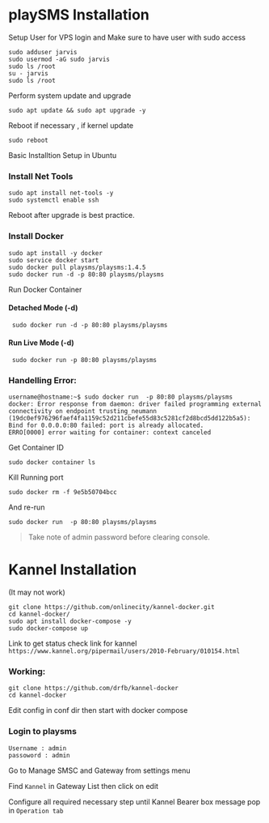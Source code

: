 # playSMS Installation

Setup User for VPS login and 
Make sure to have user with sudo access
```
sudo adduser jarvis
sudo usermod -aG sudo jarvis
sudo ls /root
su - jarvis
sudo ls /root
```

Perform system update and upgrade
```
sudo apt update && sudo apt upgrade -y 
```

Reboot if necessary , if kernel update
```
sudo reboot
```
Basic Installtion Setup in Ubuntu

### Install Net Tools
```
sudo apt install net-tools -y
sudo systemctl enable ssh
```
Reboot after upgrade is best practice.

### Install Docker
```
sudo apt install -y docker
sudo service docker start
sudo docker pull playsms/playsms:1.4.5
sudo docker run -d -p 80:80 playsms/playsms
```

Run Docker Container

#### Detached Mode (-d)

```
 sudo docker run -d -p 80:80 playsms/playsms 
```

#### Run Live Mode (-d)

```
 sudo docker run -p 80:80 playsms/playsms 
```

### Handelling Error:

```
username@hostname:~$ sudo docker run  -p 80:80 playsms/playsms
docker: Error response from daemon: driver failed programming external connectivity on endpoint trusting_neumann (19dc0ef976296faef4fa1159c52d211cbefe55d83c5281cf2d8bcd5dd122b5a5): Bind for 0.0.0.0:80 failed: port is already allocated.
ERRO[0000] error waiting for container: context canceled
```
Get Container ID
```
sudo docker container ls
```

Kill Running port 
```
sudo docker rm -f 9e5b50704bcc
```

And re-run
```
sudo docker run  -p 80:80 playsms/playsms
```

> Take note of admin password before clearing console.


# 

# Kannel Installation

(It may not work)

```
git clone https://github.com/onlinecity/kannel-docker.git
cd kannel-docker/
sudo apt install docker-compose -y
sudo docker-compose up
```

Link to get status check link for kannel
`https://www.kannel.org/pipermail/users/2010-February/010154.html`

### Working:

```
git clone https://github.com/drfb/kannel-docker
cd kannel-docker
```

Edit config in conf dir
then start with docker compose


### Login to playsms

```
Username : admin
passoword : admin
```

Go to Manage SMSC and Gateway from settings menu

Find `Kannel` in Gateway List then click on edit

Configure all required necessary step until Kannel Bearer box message pop in `Operation tab`


